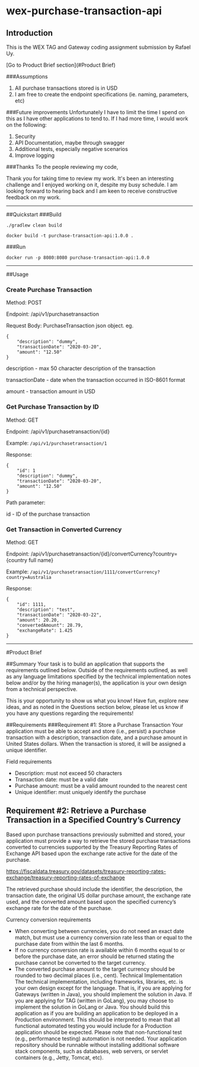 # wex-purchase-transaction-api


## Introduction
This is the WEX TAG and Gateway coding assignment submission by Rafael Uy.

[Go to Product Brief section](#Product Brief) 

###Assumptions
1. All purchase transactions stored is in USD
2. I am free to create the endpoint specifications (ie. naming, parameters, etc)

###Future improvements
Unfortunately I have to limit the time I spend on this as I have other applications to tend to. If I had more time,
I would work on the following:

1. Security
2. API Documentation, maybe through swagger
3. Additional tests, especially negative scenarios
4. Improve logging

###Thanks
To the people reviewing my code,


Thank you for taking time to review my work. It's been an interesting challenge
and I enjoyed working on it, despite my busy schedule. I am looking forward to 
hearing back and I am keen to receive constructive feedback on my work.  



----
##Quickstart 
###Build
```
./gradlew clean build

docker build -t purchase-transaction-api:1.0.0 .
```

###Run
```
docker run -p 8080:8080 purchase-transaction-api:1.0.0
```

----
##Usage

### Create Purchase Transaction
Method: POST 

Endpoint: /api/v1/purchasetransaction

Request Body: PurchaseTransaction json object. eg.
```
{
    "description": "dummy",
    "transactionDate": "2020-03-20",
    "amount": "12.50"
}
```

description - max 50 character description of the transaction

transactionDate - date when the transaction occurred in ISO-8601 format

amount - transaction amount in USD 


### Get Purchase Transaction by ID 
Method: GET 

Endpoint: /api/v1/purchasetransaction/{id}

Example: `/api/v1/purchasetransaction/1`

Response: 

```
{
    "id": 1
    "description": "dummy",
    "transactionDate": "2020-03-20",
    "amount": "12.50"
}
```

Path parameter:

id - ID of the purchase transaction  

### Get Transaction in Converted Currency

Method: GET

Endpoint: /api/v1/purchasetransaction/{id}/convertCurrency?country={country full name}

Example: `/api/v1/purchasetransaction/1111/convertCurrency?country=Australia`

Response:
```
{
    "id": 1111,
    "description": "test",
    "transactionDate": "2020-03-22",
    "amount": 20.20,
    "convertedAmount": 28.79,
    "exchangeRate": 1.425
}
```


---
#Product Brief

##Summary
Your task is to build an application that supports the requirements outlined below. Outside of the requirements outlined,
as well as any language limitations specified by the technical implementation notes below and/or by the hiring
manager(s), the application is your own design from a technical perspective.

This is your opportunity to show us what you know! Have fun, explore new ideas, and as noted in the Questions section
below, please let us know if you have any questions regarding the requirements!

##Requirements
###Requirement #1: Store a Purchase Transaction
Your application must be able to accept and store (i.e., persist) a purchase transaction with a description, transaction
date, and a purchase amount in United States dollars. When the transaction is stored, it will be assigned a unique
identifier.

Field requirements

- Description: must not exceed 50 characters
- Transaction date: must be a valid date
- Purchase amount: must be a valid amount rounded to the nearest cent
- Unique identifier: must uniquely identify the purchase

## Requirement #2: Retrieve a Purchase Transaction in a Specified Country’s Currency
Based upon purchase transactions previously submitted and stored, your application must provide a way to retrieve the
stored purchase transactions converted to currencies supported by the Treasury Reporting Rates of Exchange API based
upon the exchange rate active for the date of the purchase.

https://fiscaldata.treasury.gov/datasets/treasury-reporting-rates-exchange/treasury-reporting-rates-of-exchange

The retrieved purchase should include the identifier, the description, the transaction date, the original US dollar purchase
amount, the exchange rate used, and the converted amount based upon the specified currency’s exchange rate for the
date of the purchase.

Currency conversion requirements
- When converting between currencies, you do not need an exact date match, but must use a currency conversion
rate less than or equal to the purchase date from within the last 6 months.
- If no currency conversion rate is available within 6 months equal to or before the purchase date, an error should
be returned stating the purchase cannot be converted to the target currency.
- The converted purchase amount to the target currency should be rounded to two decimal places (i.e., cent).
Technical Implementation
The technical implementation, including frameworks, libraries, etc. is your own design except for the language. That is, if
you are applying for Gateways (written in Java), you should implement the solution in Java. If you are applying for TAG
(written in GoLang), you may choose to implement the solution in GoLang or Java.
You should build this application as if you are building an application to be deployed in a Production environment. This
should be interpreted to mean that all functional automated testing you would include for a Production application should
be expected. Please note that non-functional test (e.g., performance testing) automation is not needed.
Your application repository should be runnable without installing additional software stack components, such as
databases, web servers, or servlet containers (e.g., Jetty, Tomcat, etc).